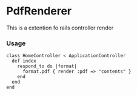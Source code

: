 PdfRenderer
===========

This is a extention fo rails controller render

### Usage
    class HomeController < ApplicationController
      def index
        respond_to do |format|
          format.pdf { render :pdf => "contents" }
        end
      end
    end
